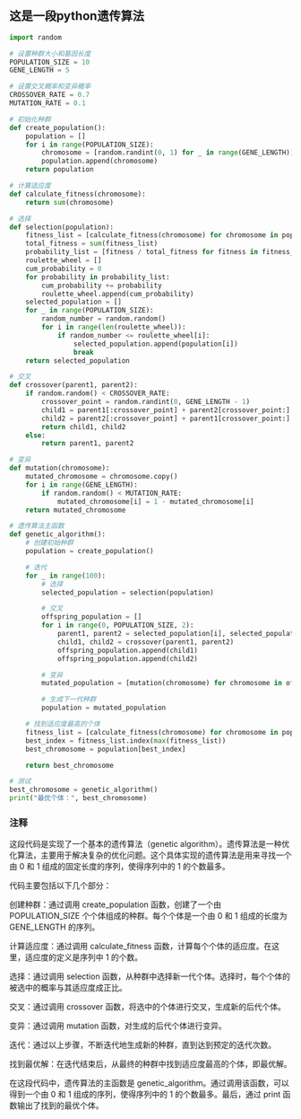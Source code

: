 ## 这是一段python遗传算法

```Python
import random

# 设置种群大小和基因长度
POPULATION_SIZE = 10
GENE_LENGTH = 5

# 设置交叉概率和变异概率
CROSSOVER_RATE = 0.7
MUTATION_RATE = 0.1

# 初始化种群
def create_population():
    population = []
    for i in range(POPULATION_SIZE):
        chromosome = [random.randint(0, 1) for _ in range(GENE_LENGTH)]
        population.append(chromosome)
    return population

# 计算适应度
def calculate_fitness(chromosome):
    return sum(chromosome)

# 选择
def selection(population):
    fitness_list = [calculate_fitness(chromosome) for chromosome in population]
    total_fitness = sum(fitness_list)
    probability_list = [fitness / total_fitness for fitness in fitness_list]
    roulette_wheel = []
    cum_probability = 0
    for probability in probability_list:
        cum_probability += probability
        roulette_wheel.append(cum_probability)
    selected_population = []
    for _ in range(POPULATION_SIZE):
        random_number = random.random()
        for i in range(len(roulette_wheel)):
            if random_number <= roulette_wheel[i]:
                selected_population.append(population[i])
                break
    return selected_population

# 交叉
def crossover(parent1, parent2):
    if random.random() < CROSSOVER_RATE:
        crossover_point = random.randint(0, GENE_LENGTH - 1)
        child1 = parent1[:crossover_point] + parent2[crossover_point:]
        child2 = parent2[:crossover_point] + parent1[crossover_point:]
        return child1, child2
    else:
        return parent1, parent2

# 变异
def mutation(chromosome):
    mutated_chromosome = chromosome.copy()
    for i in range(GENE_LENGTH):
        if random.random() < MUTATION_RATE:
            mutated_chromosome[i] = 1 - mutated_chromosome[i]
    return mutated_chromosome

# 遗传算法主函数
def genetic_algorithm():
    # 创建初始种群
    population = create_population()

    # 迭代
    for _ in range(100):
        # 选择
        selected_population = selection(population)

        # 交叉
        offspring_population = []
        for i in range(0, POPULATION_SIZE, 2):
            parent1, parent2 = selected_population[i], selected_population[i+1]
            child1, child2 = crossover(parent1, parent2)
            offspring_population.append(child1)
            offspring_population.append(child2)

        # 变异
        mutated_population = [mutation(chromosome) for chromosome in offspring_population]

        # 生成下一代种群
        population = mutated_population

    # 找到适应度最高的个体
    fitness_list = [calculate_fitness(chromosome) for chromosome in population]
    best_index = fitness_list.index(max(fitness_list))
    best_chromosome = population[best_index]

    return best_chromosome

# 测试
best_chromosome = genetic_algorithm()
print("最优个体：", best_chromosome)

```


### 注释

这段代码是实现了一个基本的遗传算法（genetic algorithm）。遗传算法是一种优化算法，主要用于解决复杂的优化问题。这个具体实现的遗传算法是用来寻找一个由 0 和 1 组成的固定长度的序列，使得序列中的 1 的个数最多。

代码主要包括以下几个部分：

创建种群：通过调用 create_population 函数，创建了一个由 POPULATION_SIZE 个个体组成的种群。每个个体是一个由 0 和 1 组成的长度为 GENE_LENGTH 的序列。

计算适应度：通过调用 calculate_fitness 函数，计算每个个体的适应度。在这里，适应度的定义是序列中 1 的个数。

选择：通过调用 selection 函数，从种群中选择新一代个体。选择时，每个个体的被选中的概率与其适应度成正比。

交叉：通过调用 crossover 函数，将选中的个体进行交叉，生成新的后代个体。

变异：通过调用 mutation 函数，对生成的后代个体进行变异。

迭代：通过以上步骤，不断迭代地生成新的种群，直到达到预定的迭代次数。

找到最优解：在迭代结束后，从最终的种群中找到适应度最高的个体，即最优解。

在这段代码中，遗传算法的主函数是 genetic_algorithm。通过调用该函数，可以得到一个由 0 和 1 组成的序列，使得序列中的 1 的个数最多。最后，通过 print 函数输出了找到的最优个体。
